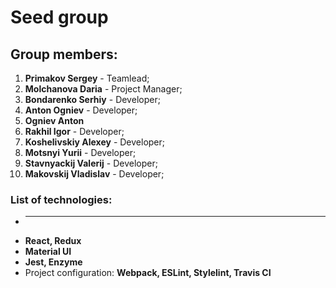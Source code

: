 # Seed group

## Group members:

1. **Primakov Sergey** - Teamlead;
2. **Molchanova Daria** - Project Manager;
3. **Bondarenko Serhiy** - Developer;
4. **Anton Ogniev** - Developer;
4. **Ogniev Anton**
5. **Rakhil Igor** - Developer;
6. **Koshelivskiy Alexey** - Developer;
7. **Motsnyi Yurii** - Developer;
8. **Stavnyackij Valerij** - Developer;
9. **Makovskij Vladislav** - Developer;

### List of technologies:

- ***
- **React, Redux**
- **Material UI**
- **Jest, Enzyme**
- Project configuration: **Webpack, ESLint, Stylelint, Travis CI**

